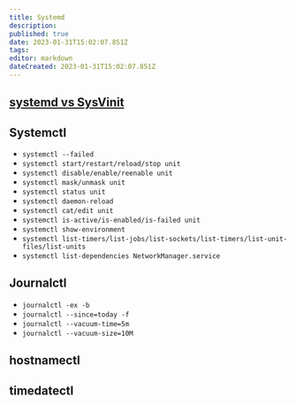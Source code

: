 ```yaml
---
title: Systemd
description: 
published: true
date: 2023-01-31T15:02:07.851Z
tags: 
editor: markdown
dateCreated: 2023-01-31T15:02:07.851Z
---
```


## [systemd vs SysVinit](https://www.tecmint.com/systemd-replaces-init-in-linux/)


## Systemctl
- `systemctl --failed`
- `systemctl start/restart/reload/stop unit`
- `systemctl disable/enable/reenable unit`
- `systemctl mask/unmask unit`
- `systemctl status unit`
- `systemctl daemon-reload`
- `systemctl cat/edit unit`
- `systemctl is-active/is-enabled/is-failed unit`
- `systemctl show-environment`
- `systemctl list-timers/list-jobs/list-sockets/list-timers/list-unit-files/list-units`
- `systemctl list-dependencies NetworkManager.service`


## Journalctl
- `journalctl -ex -b`
- `journalctl --since=today -f`
- `journalctl --vacuum-time=5m`
- `journalctl --vacuum-size=10M`

## hostnamectl

## timedatectl
